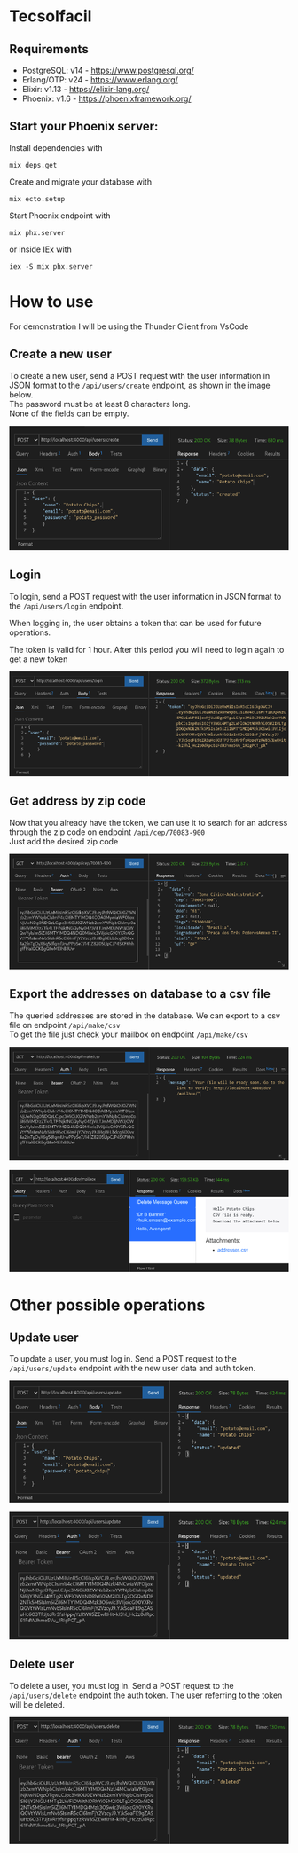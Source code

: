 # Tecsolfacil

## Requirements

  * PostgreSQL: v14 - https://www.postgresql.org/
  * Erlang/OTP: v24 - https://www.erlang.org/
  * Elixir: v1.13 - https://elixir-lang.org/
  * Phoenix: v1.6 - https://phoenixframework.org/

## Start your Phoenix server:

Install dependencies with 
```
mix deps.get
```

Create and migrate your database with 
```
mix ecto.setup
```

Start Phoenix endpoint with 
```
mix phx.server
```

or inside IEx with 
```
iex -S mix phx.server
```

# How to use

For demonstration I will be using the Thunder Client from VsCode

## Create a new user

To create a new user, send a POST request with the user information in JSON format to the `/api/users/create` endpoint, as shown in the image below. \
The password must be at least 8 characters long. \
None of the fields can be empty.

![user_create](/.imgs/user_create.png "Create a new user")


## Login

To login, send a POST request with the user information in JSON format to the `/api/users/login` endpoint.

When logging in, the user obtains a token that can be used for future operations.

The token is valid for 1 hour. After this period you will need to login again to get a new token

![user_login](/.imgs/user_login.png "Login")

## Get address by zip code

Now that you already have the token, we can use it to search for an address through the zip code on endpoint `/api/cep/70083-900`\
 Just add the desired zip code

![get_address](/.imgs/get_address.png "Get address by zip code")

## Export the addresses on database to a csv file

The queried addresses are stored in the database. We can export to a csv file on  endpoint `/api/make/csv` \
To get the file just check your mailbox on endpoint `/api/make/csv`

![make_scv](/.imgs/make_csv.png "Export to csv file")

![mailbox](/.imgs/mailbox.png "Mailbox")

# Other possible operations

## Update user

To update a user, you must log in.
Send a POST request to the `/api/users/update` endpoint with the new user data and auth token.

![mailbox](/.imgs/user_update_body.png "Mailbox")

![mailbox](/.imgs/user_update_token.png "Mailbox")

## Delete user

To delete a user, you must log in.
Send a POST request to the `/api/users/delete` endpoint the auth token. The user referring to the token will be deleted.

![mailbox](/.imgs/user_delete.png "Mailbox")